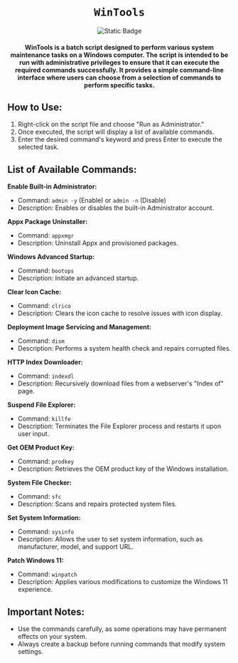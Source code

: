<div align="center">
    
# `WinTools`
![Static Badge](https://img.shields.io/badge/22H2-RELEASE-brightgreen)
#### WinTools is a batch script designed to perform various system maintenance tasks on a Windows computer. The script is intended to be run with administrative privileges to ensure that it can execute the required commands successfully. It provides a simple command-line interface where users can choose from a selection of commands to perform specific tasks.
</div>

## How to Use:

1. Right-click on the script file and choose "Run as Administrator."
2. Once executed, the script will display a list of available commands.
3. Enter the desired command's keyword and press Enter to execute the selected task.

## List of Available Commands:

**Enable Built-in Administrator:**

   - Command: `admin -y` (Enable) or `admin -n` (Disable)
   - Description: Enables or disables the built-in Administrator account.

**Appx Package Uninstaller:**

   - Command: `appxmgr`
   - Description: Uninstall Appx and provisioned packages.

**Windows Advanced Startup:**

   - Command: `bootops`
   - Description: Initiate an advanced startup.

**Clear Icon Cache:**

   - Command: `clrico`
   - Description: Clears the icon cache to resolve issues with icon display.

**Deployment Image Servicing and Management:**

   - Command: `dism`
   - Description: Performs a system health check and repairs corrupted files.

**HTTP Index Downloader:**

   - Command: `indexdl`
   - Description: Recursively download files from a webserver's "Index of" page.

**Suspend File Explorer:**

   - Command: `killfe`
   - Description: Terminates the File Explorer process and restarts it upon user input.

**Get OEM Product Key:**

   - Command: `prodkey`
   - Description: Retrieves the OEM product key of the Windows installation.

**System File Checker:**

   - Command: `sfc`
   - Description: Scans and repairs protected system files.

**Set System Information:**

   - Command: `sysinfo`
   - Description: Allows the user to set system information, such as manufacturer, model, and support URL.

**Patch Windows 11:**

   - Command: `winpatch`
   - Description: Applies various modifications to customize the Windows 11 experience.

## Important Notes:

- Use the commands carefully, as some operations may have permanent effects on your system.
- Always create a backup before running commands that modify system settings.
